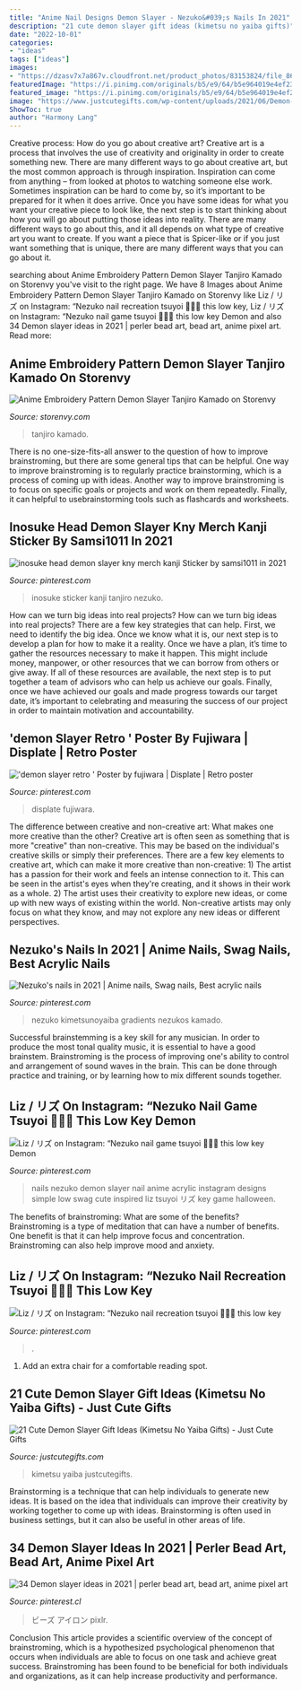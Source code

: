 ```yaml
---
title: "Anime Nail Designs Demon Slayer - Nezuko&#039;s Nails In 2021"
description: "21 cute demon slayer gift ideas (kimetsu no yaiba gifts)"
date: "2022-10-01"
categories:
- "ideas"
tags: ["ideas"]
images:
- "https://dzasv7x7a867v.cloudfront.net/product_photos/83153824/file_865454e8e7_original.png"
featuredImage: "https://i.pinimg.com/originals/b5/e9/64/b5e964019e4ef234b861ab2523f1894e.jpg"
featured_image: "https://i.pinimg.com/originals/b5/e9/64/b5e964019e4ef234b861ab2523f1894e.jpg"
image: "https://www.justcutegifts.com/wp-content/uploads/2021/06/Demon-Slayer-Socks-Set-1536x995.jpg"
ShowToc: true
author: "Harmony Lang"
---
```



Creative process: How do you go about creative art?
Creative art is a process that involves the use of creativity and originality in order to create something new. There are many different ways to go about creative art, but the most common approach is through inspiration. Inspiration can come from anything – from looked at photos to watching someone else work. Sometimes inspiration can be hard to come by, so it’s important to be prepared for it when it does arrive. Once you have some ideas for what you want your creative piece to look like, the next step is to start thinking about how you will go about putting those ideas into reality. There are many different ways to go about this, and it all depends on what type of creative art you want to create. If you want a piece that is Spicer-like or if you just want something that is unique, there are many different ways that you can go about it.

	

		
searching about Anime Embroidery Pattern Demon Slayer Tanjiro Kamado on Storenvy you've visit to the right page. We have 8 Images about Anime Embroidery Pattern Demon Slayer Tanjiro Kamado on Storenvy like Liz / リズ on Instagram: “Nezuko nail recreation tsuyoi 💉💉💉 this low key, Liz / リズ on Instagram: “Nezuko nail game tsuyoi 💉💉💉 this low key Demon and also 34 Demon slayer ideas in 2021 | perler bead art, bead art, anime pixel art. Read more:
		
    
## Anime Embroidery Pattern Demon Slayer Tanjiro Kamado On Storenvy

<img loading=lazy src="https://dzasv7x7a867v.cloudfront.net/product_photos/83153824/file_865454e8e7_original.png" onerror="this.onerror=null;this.src='https://tse1.mm.bing.net/th?id=OIP.f7xXHdeYdDsYLHG66zvXOgAAAA&amp;pid=15.1';" alt="Anime Embroidery Pattern Demon Slayer Tanjiro Kamado on Storenvy">

_Source: storenvy.com_

>tanjiro kamado. 

	

There is no one-size-fits-all answer to the question of how to improve brainstroming, but there are some general tips that can be helpful. One way to improve brainstroming is to regularly practice brainstorming, which is a process of coming up with ideas. Another way to improve brainstroming is to focus on specific goals or projects and work on them repeatedly. Finally, it can helpful to usebrainstorming tools such as flashcards and worksheets.

    
## Inosuke Head Demon Slayer Kny Merch Kanji Sticker By Samsi1011 In 2021

<img loading=lazy src="https://i.pinimg.com/736x/fe/5d/9f/fe5d9f67cfb58068d6ff78726915d0cd.jpg" onerror="this.onerror=null;this.src='https://tse3.mm.bing.net/th?id=OIP.gW_YaLCHaMWaEOcMfsmmigHaJ3&amp;pid=15.1';" alt="inosuke head demon slayer kny merch kanji Sticker by samsi1011 in 2021">

_Source: pinterest.com_

>inosuke sticker kanji tanjiro nezuko. 

	

How can we turn big ideas into real projects?
How can we turn big ideas into real projects? There are a few key strategies that can help. First, we need to identify the big idea. Once we know what it is, our next step is to develop a plan for how to make it a reality. Once we have a plan, it’s time to gather the resources necessary to make it happen. This might include money, manpower, or other resources that we can borrow from others or give away. If all of these resources are available, the next step is to put together a team of advisors who can help us achieve our goals. Finally, once we have achieved our goals and made progress towards our target date, it’s important to celebrating and measuring the success of our project in order to maintain motivation and accountability.

    
## &#039;demon Slayer Retro &#039; Poster By Fujiwara | Displate | Retro Poster

<img loading=lazy src="https://i.pinimg.com/736x/2f/39/ea/2f39ea5f8793f8f0ea745176363fbfef.jpg" onerror="this.onerror=null;this.src='https://tse3.mm.bing.net/th?id=OIP.8Hvz8zzER-VHzLZp9ZW1pgHaKd&amp;pid=15.1';" alt="&#039;demon slayer retro &#039; Poster by fujiwara | Displate | Retro poster">

_Source: pinterest.com_

>displate fujiwara. 

	

The difference between creative and non-creative art: What makes one more creative than the other?
Creative art is often seen as something that is more "creative" than non-creative. This may be based on the individual's creative skills or simply their preferences. There are a few key elements to creative art, which can make it more creative than non-creative: 1) The artist has a passion for their work and feels an intense connection to it. This can be seen in the artist's eyes when they're creating, and it shows in their work as a whole. 2) The artist uses their creativity to explore new ideas, or come up with new ways of existing within the world. Non-creative artists may only focus on what they know, and may not explore any new ideas or different perspectives.

    
## Nezuko&#039;s Nails In 2021 | Anime Nails, Swag Nails, Best Acrylic Nails

<img loading=lazy src="https://i.pinimg.com/736x/82/0f/38/820f38dba492c84a29477239cda5081c.jpg" onerror="this.onerror=null;this.src='https://tse1.mm.bing.net/th?id=OIP.iEIxAqS7EQV4z_Ug2n75TwHaIO&amp;pid=15.1';" alt="Nezuko&#039;s nails in 2021 | Anime nails, Swag nails, Best acrylic nails">

_Source: pinterest.com_

>nezuko kimetsunoyaiba gradients nezukos kamado. 

	

Successful brainstemming is a key skill for any musician. In order to produce the most tonal quality music, it is essential to have a good brainstem. Brainstroming is the process of improving one's ability to control and arrangement of sound waves in the brain. This can be done through practice and training, or by learning how to mix different sounds together.

    
## Liz / リズ On Instagram: “Nezuko Nail Game Tsuyoi 💉💉💉 This Low Key Demon

<img loading=lazy src="https://i.pinimg.com/originals/a2/05/20/a205204763d272e7e6911f729812f02b.jpg" onerror="this.onerror=null;this.src='https://tse2.mm.bing.net/th?id=OIP.telkAZ5O8jS4YaslI_GJTgHaHZ&amp;pid=15.1';" alt="Liz / リズ on Instagram: “Nezuko nail game tsuyoi 💉💉💉 this low key Demon">

_Source: pinterest.com_

>nails nezuko demon slayer nail anime acrylic instagram designs simple low swag cute inspired liz tsuyoi リズ key game halloween. 

	

The benefits of brainstroming: What are some of the benefits?
Brainstroming is a type of meditation that can have a number of benefits. One benefit is that it can help improve focus and concentration. Brainstroming can also help improve mood and anxiety.

    
## Liz / リズ On Instagram: “Nezuko Nail Recreation Tsuyoi 💉💉💉 This Low Key

<img loading=lazy src="https://i.pinimg.com/originals/b5/e9/64/b5e964019e4ef234b861ab2523f1894e.jpg" onerror="this.onerror=null;this.src='https://tse1.mm.bing.net/th?id=OIP.JhJA2gFLqo8AzOtZnlmT4gHaHZ&amp;pid=15.1';" alt="Liz / リズ on Instagram: “Nezuko nail recreation tsuyoi 💉💉💉 this low key">

_Source: pinterest.com_

>. 

	

1. Add an extra chair for a comfortable reading spot.

    
## 21 Cute Demon Slayer Gift Ideas (Kimetsu No Yaiba Gifts) - Just Cute Gifts

<img loading=lazy src="https://www.justcutegifts.com/wp-content/uploads/2021/06/Demon-Slayer-Socks-Set-1536x995.jpg" onerror="this.onerror=null;this.src='https://tse4.mm.bing.net/th?id=OIP.5jnB55QgyGTz9tn9GXOXKAHaEz&amp;pid=15.1';" alt="21 Cute Demon Slayer Gift Ideas (Kimetsu No Yaiba Gifts) - Just Cute Gifts">

_Source: justcutegifts.com_

>kimetsu yaiba justcutegifts. 

	

Brainstorming is a technique that can help individuals to generate new ideas. It is based on the idea that individuals can improve their creativity by working together to come up with ideas. Brainstorming is often used in business settings, but it can also be useful in other areas of life.

    
## 34 Demon Slayer Ideas In 2021 | Perler Bead Art, Bead Art, Anime Pixel Art

<img loading=lazy src="https://i.pinimg.com/474x/7b/30/fd/7b30fdb306dbefb17d4fd20cbf97f7c3.jpg" onerror="this.onerror=null;this.src='https://tse1.mm.bing.net/th?id=OIP.lviUhSNG2FSWDCBEtbKK-QAAAA&amp;pid=15.1';" alt="34 Demon slayer ideas in 2021 | perler bead art, bead art, anime pixel art">

_Source: pinterest.cl_

>ビーズ アイロン pixlr. 

	

Conclusion
This article provides a scientific overview of the concept of brainstroming, which is a hypothesized psychological phenomenon that occurs when individuals are able to focus on one task and achieve great success. Brainstroming has been found to be beneficial for both individuals and organizations, as it can help increase productivity and performance.

